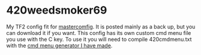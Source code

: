 # 420weedsmoker69
My TF2 config fit for [mastercomfig](https://mastercomfig.com/). It is posted mainly as a back up, but you can download it if you want. 
This config has its own custom cmd menu file you use with the C key. To use it you will need to compile 420cmdmenu.txt with the [cmd menu generator I have made](https://github.com/WhyIsEvery4thYearAlwaysBad/VoicemenuGenerator).